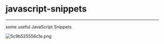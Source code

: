 # javascript-snippets

----
some useful JavaScript Snippets

![5c9b525556c1e.png](https://i.loli.net/2019/03/27/5c9b525556c1e.png)
